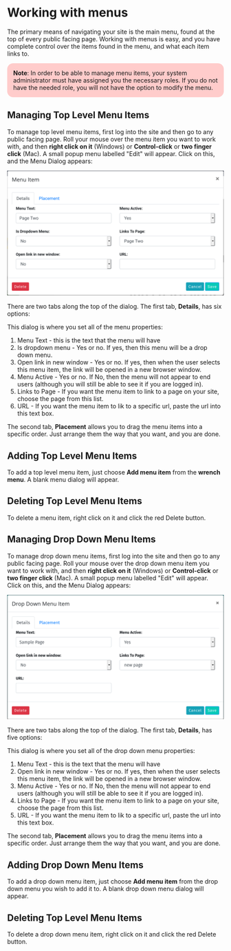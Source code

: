# Working with menus

The primary means of navigating your site is the main menu, found at the top of every public facing page. Working with menus is
easy, and you have complete control over the items found in the menu, and what each item links to.

<div style="background: #ffcccb; padding: 1em; border-radius: 1em; text-align: left; font-weight: normal;">
	<b>Note</b>: In order to be able to manage menu items, your system administrator must have assigned you
	the necessary roles. If you do not have the needed role, you will not have the option to modify the menu.
</div>


## Managing Top Level Menu Items

To manage top level menu items, first log into the site and then go to any public facing page. Roll your mouse over the menu item
you want to work with, and then **right click on it** (Windows) or **Control-click** or **two finger click** (Mac). A small popup
menu labelled "Edit" will appear. Click on this, and the Menu Dialog appears:

![image](images/menu-dialog.png)

There are two tabs along the top of the dialog. The first tab, **Details**, has six options:

This dialog is where you set all of the menu properties:

1. Menu Text - this is the text that the menu will have
2. Is dropdown menu - Yes or no. If yes, then this menu will be a drop down menu.
3. Open link in new window - Yes or no. If yes, then when the user selects this menu item, the link will be opened in a new browser window.
4. Menu Active - Yes or no. If No, then the menu will not appear to end users (although you will still be able to see it if you are logged in).
5. Links to Page - If you want the menu item to link to a page on your site, choose the page from this list.
6. URL - If you want the menu item to lik to a specific url, paste the url into this text box.

The second tab, **Placement** allows you to drag the menu items into a specific order. Just arrange them the way that you want, and you are done.

## Adding Top Level Menu Items

To add a top level menu item, just choose **Add menu item** from the **wrench menu**. A blank menu dialog will appear.

## Deleting Top Level Menu Items

To delete a menu item, right click on it and click the red Delete button.



## Managing Drop Down Menu Items

To manage drop down menu items, first log into the site and then go to any public facing page. Roll your mouse over the drop down menu item
you want to work with, and then **right click on it** (Windows) or **Control-click** or **two finger click** (Mac). A small popup
menu labelled "Edit" will appear. Click on this, and the Menu Dialog appears:

![image](images/drop-down-menu-dialog.png)

There are two tabs along the top of the dialog. The first tab, **Details**, has five options:

This dialog is where you set all of the drop down menu properties:

1. Menu Text - this is the text that the menu will have
1. Open link in new window - Yes or no. If yes, then when the user selects this menu item, the link will be opened in a new browser window.
1. Menu Active - Yes or no. If No, then the menu will not appear to end users (although you will still be able to see it if you are logged in).
1. Links to Page - If you want the menu item to link to a page on your site, choose the page from this list.
1. URL - If you want the menu item to lik to a specific url, paste the url into this text box.

The second tab, **Placement** allows you to drag the menu items into a specific order. Just arrange them the way that you want, and you are done.

## Adding Drop Down Menu Items

To add a drop down menu item, just choose **Add menu item** from the drop down menu you wish to add it to. A blank drop down menu dialog will appear.

## Deleting Top Level Menu Items

To delete a drop down menu item, right click on it and click the red Delete button.
